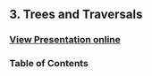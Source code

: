 ## 3. Trees and Traversals
### [View Presentation online](https://rawgit.com/TelerikAcademy/Databases/master/3.%20Trees-and-Traversals/index.html)
### Table of Contents

